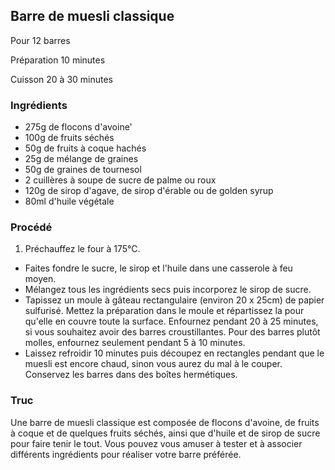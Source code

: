 ## Barre de muesli classique

Pour 12 barres

Préparation 10 minutes

Cuisson 20 à 30 minutes

### Ingrédients

* 275g de flocons d'avoine'
* 100g de fruits séchés
* 50g de fruits à coque hachés
* 25g de mélange de graines
* 50g de graines de tournesol
* 2 cuillères à soupe de sucre de palme ou roux
* 120g de sirop d'agave, de sirop d'érable ou de golden syrup
* 80ml d'huile végétale

### Procédé

1. Préchauffez le four à 175&deg;C.
- Faites fondre le sucre, le sirop et l'huile dans une casserole à feu moyen.
- Mélangez tous les ingrédients secs puis incorporez le sirop de sucre.
- Tapissez un moule à gâteau rectangulaire (environ 20 x 25cm) de papier sulfurisé. Mettez la préparation dans le moule et répartissez la pour qu'elle en couvre toute la surface. Enfournez pendant 20 à 25 minutes, si vous souhaitez avoir des barres croustillantes. Pour des barres plutôt molles, enfournez seulement pendant 5 à 10 minutes.
- Laissez refroidir 10 minutes puis découpez en rectangles pendant que le muesli est encore chaud, sinon vous aurez du mal à le couper. Conservez les barres dans des boîtes hermétiques.

### Truc

Une barre de muesli classique est composée de flocons d'avoine, de fruits à coque et de quelques fruits séchés, ainsi que d'huile et de sirop de sucre pour faire tenir le tout. Vous pouvez vous amuser à tester et à associer différents ingrédients pour réaliser votre barre préférée.
